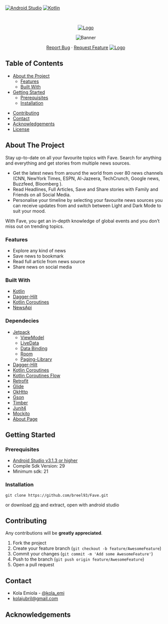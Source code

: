 <!-- PROJECT SHIELDS -->
[![Android Studio][android_studio-shield]][android_studio-url]
[![Kotlin][kotlin-shield]][kotlin-url]

<!-- PROJECT LOGO -->
<br />
<p align="center">
  <a href="https://github.com/breel93/fave">
    <img src="https://user-images.githubusercontent.com/20865566/57108236-1ae2a780-6d00-11e9-9032-f4963ef49868.png" alt="Logo">
  </a>
  <p align="center">
   <img src="https://user-images.githubusercontent.com/20865566/90968045-d9bb6b80-e4df-11ea-89bb-1da19865fb83.png" alt="Banner">
  </p>
  <p align="center">
    <a href="https://github.com/breel93/Fave/issues">Report Bug</a>
    ·
    <a href="https://github.com/breel93/Fave/issues">Request Feature</a>
    <a href="https://play.google.com/store/apps/details?id=com.fave.breezil.fave">
      <img src="https://user-images.githubusercontent.com/20865566/53359768-d9014380-3901-11e9-9523-5af74ccc9f10.png" alt="Logo">
    </a>
  </p>
</p>

<!-- TABLE OF CONTENTS -->
## Table of Contents

* [About the Project](#about-the-project)
  * [Features](#features)
  * [Built With](#built-with)
* [Getting Started](#getting-started)
  * [Prerequisites](#prerequisites)
  * [Installation](#installation)
<!-- * [Usage](#usage) -->
<!-- * [Roadmap](#roadmap) -->
* [Contributing](#contributing)
* [Contact](#contact)
* [Acknowledgements](#acknowledgements)
* [License](#license)

<!-- ABOUT THE PROJECT -->
## About The Project
Stay up-to-date on all your favourite topics with Fave. Search for anything and everything and get stories from multiple news sources. 

* Get the latest news from around the world from over 80 news channels (CNN, NewYork Times, ESPN, Al-Jazeera, TechCrunch, Google news, Buzzfeed, Bloomberg ). 
* Read Headlines, Full Articles, Save and Share stories with Family and Friends on all Social Media.
* Personalise your timeline by selecting your favourite news sources you can receive updates from and switch between Light and Dark Mode to suit your mood.

With Fave, you get an in-depth knowledge of global events and you don’t miss out on trending topics.

### Features
*	Explore any kind of news  
*	Save news to bookmark
*	Read full article from news source
*   Share news on social media

### Built With
* [Kotlin](https://kotlinlang.org/)
* [Dagger-Hilt](https://developer.android.com/training/dependency-injection/hilt-android)
* [Kotlin Coroutines](https://developer.android.com/kotlin/coroutines)
* [NewsApi](https://newsapi.org)

### Dependecies
- [Jetpack](https://developer.android.com/jetpack)
  - [ViewModel](https://developer.android.com/topic/libraries/architecture/viewmodel)
  - [LiveData](https://developer.android.com/topic/libraries/architecture/livedata)
  - [Data Binding](https://developer.android.com/topic/libraries/data-binding/)
  - [Room](https://codelabs.developers.google.com/codelabs/android-room-with-a-view/#0)
  - [Paging-Library](https://developer.android.com/topic/libraries/architecture/paging/) 
- [Dagger-Hilt](https://developer.android.com/training/dependency-injection/hilt-android)
- [Kotlin Coroutines](https://developer.android.com/kotlin/coroutines)
- [Kotlin Coroutines Flow](https://kotlin.github.io/kotlinx.coroutines/kotlinx-coroutines-core/kotlinx.coroutines.flow/-flow/)
- [Retrofit](https://square.github.io/retrofit/)
- [Glide](https://github.com/bumptech/glide)
- [OkHttp](https://square.github.io/okhttp/)
- [Gson](https://github.com/google/gson)
- [Timber](https://github.com/JakeWharton/timber)
- [Junit4](https://junit.org/junit4/)
- [Mockito](https://site.mockito.org/)
- [About Page](https://github.com/medyo/android-about-page)

## Getting Started
### Prerequisites
- [Android Studio v3.1.3 or higher](https://developer.android.com/studio/)
- Compile Sdk Version: 29
- Minimum sdk: 21

### Installation

```
git clone https://github.com/breel93/Fave.git
```
or download [zip](https://github.com/breel93/Fave/archive/master.zip) and extract, open with android studio

<!-- CONTRIBUTING -->
## Contributing

Any contributions will be **greatly appreciated**.

1. Fork the project
2. Create your feature branch (`git checkout -b feature/AwesomeFeature`)
3. Commit your changes (`git commit -m 'Add some AwesomeFeature'`)
4. Push to the branch (`git push origin feature/AwesomeFeature`)
5. Open a pull request



<!-- CONTACT -->
## Contact

- Kola Emiola - [@kola_emi](https://twitter.com/kola_emi)
- kolajubril@gmail.com

<!-- ACKNOWLEDGEMENTS -->

## Acknowledgements



<!-- MARKDOWN LINKS & IMAGES -->
<!-- https://www.markdownguide.org/basic-syntax/#reference-style-links -->
[android_studio-shield]: http://img.shields.io/badge/android_studio-v4.0.1-green
[android_studio-url]: https://developer.android.com/studio

[kotlin-shield]: https://img.shields.io/badge/kotlin-v1.4.0-purple
[kotlin-url]: https://kotlinlang.org/


